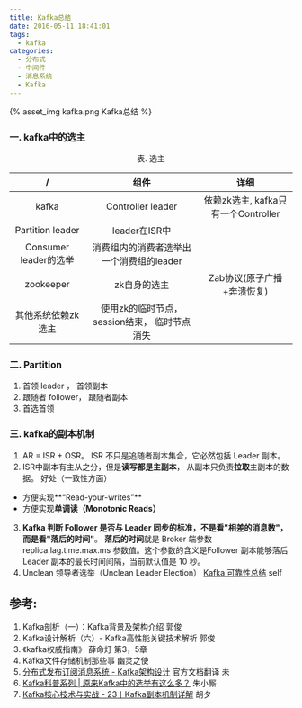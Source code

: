 ```yaml
---
title: Kafka总结
date: 2016-05-11 18:41:01
tags:
  - kafka
categories:
  - 分布式
  - 中间件 
  - 消息系统
  - Kafka   
---
```


<p></p>
<!-- more -->

{% asset_img  kafka.png  Kafka总结 %}

### 一. kafka中的选主
<div style="text-align: center;">
	 表. 选主
</div>

/|组件| 详细
:-:|:-:|:-:
kafka|Controller leader| 依赖zk选主, kafka只有一个Controller
|Partition leader | leader在ISR中
|Consumer leader的选举| 消费组内的消费者选举出一个消费组的leader
zookeeper| zk自身的选主 | Zab协议(原子广播+奔溃恢复)
 | 其他系统依赖zk选主| 使用zk的临时节点， session结束， 临时节点消失


### 二. Partition
1. 首领 leader ， 首领副本
2. 跟随者 follower， 跟随者副本
3. 首选首领


### 三. kafka的副本机制
1. AR = ISR + OSR。 
ISR 不只是追随者副本集合，它必然包括 Leader 副本。
2. ISR中副本有主从之分，但是**读写都是主副本**， 从副本只负责**拉取**主副本的数据。
好处（一致性方面）
+ 方便实现**“Read-your-writes”**
+ 方便实现**单调读（Monotonic Reads）**
3. **Kafka 判断 Follower 是否与 Leader 同步的标准，不是看"相差的消息数"，而是看"落后的时间"**。
**落后的时间**就是 Broker 端参数 replica.lag.time.max.ms 参数值。这个参数的含义是Follower 副本能够落后 Leader 副本的最长时间间隔，当前默认值是 10 秒。
4. Unclean 领导者选举（Unclean Leader Election） 
[Kafka 可靠性总结](../../../../2016/07/05/kafkaReliability/) self

## 参考:

1. Kafka剖析（一）：Kafka背景及架构介绍 郭俊
2. Kafka设计解析（六）- Kafka高性能关键技术解析 郭俊
3. 《kafka权威指南》 薛命灯 第3，5章
4. Kafka文件存储机制那些事 幽灵之使
5. [分布式发布订阅消息系统 - Kafka架构设计](https://www.oschina.net/translate/kafka-design?cmp&p=1)  官方文档翻译 未
6. [Kafka科普系列 | 原来Kafka中的选举有这么多？](https://mp.weixin.qq.com/s?__biz=MzU0MzQ5MDA0Mw==&mid=2247485365&idx=1&sn=f55d8d2e1d6e82d23b6f60b847382c25&chksm=fb0bed21cc7c64370398daf3caf0f639c46db1989583ca035391cb82a29d3ca66d94f860cca8&token=1885824046&lang=zh_CN&scene=21#wechat_redirect)  朱小厮
7. [Kafka核心技术与实战 - 23丨Kafka副本机制详解]() 胡夕